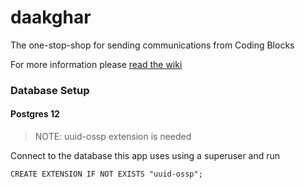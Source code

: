 # daakghar
The one-stop-shop for sending communications from Coding Blocks

For more information please [read the wiki](https://github.com/coding-blocks/daakghar/wiki)


### Database Setup

#### Postgres 12 

> NOTE: uuid-ossp extension is needed 

Connect to the database this app uses using a superuser and run 

```psql
CREATE EXTENSION IF NOT EXISTS "uuid-ossp";
```
